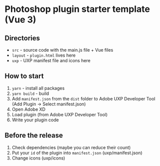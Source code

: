 # Photoshop plugin starter template (Vue 3)

## Directories
* ```src``` - source code with the main.js file + Vue files
* ```layout``` - ```plugin.html``` lives here
* ```uxp``` - UXP manifest file and icons here

## How to start
1. ```yarn``` - install all packages
2. ```yarn build``` - build 
3. Add ```manifest.json``` from the ```dist``` folder to Adobe UXP Developer Tool (Add Plugin -> Select manifest.json)
4. Open Adobe XD
5. Load plugin (from Adobe UXP Developer Tool)
6. Write your plugin code

## Before the release
1. Check dependencies (maybe you can reduce their count)
2. Put your ```id``` of the plugin into ```manifest.json``` (uxp/manifest.json)
3. Change icons (uxp/icons)